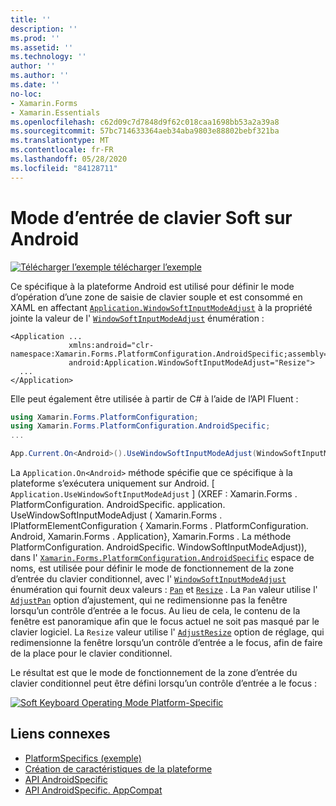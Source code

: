 ```yaml
---
title: ''
description: ''
ms.prod: ''
ms.assetid: ''
ms.technology: ''
author: ''
ms.author: ''
ms.date: ''
no-loc:
- Xamarin.Forms
- Xamarin.Essentials
ms.openlocfilehash: c62d09c7d7848d9f62c018caa1698bb53a2a39a8
ms.sourcegitcommit: 57bc714633364aeb34aba9803e88802bebf321ba
ms.translationtype: MT
ms.contentlocale: fr-FR
ms.lasthandoff: 05/28/2020
ms.locfileid: "84128711"
---
```

# <a name="soft-keyboard-input-mode-on-android"></a>Mode d’entrée de clavier Soft sur Android

[![Télécharger ](~/media/shared/download.png) l’exemple télécharger l’exemple](https://docs.microsoft.com/samples/xamarin/xamarin-forms-samples/userinterface-platformspecifics)

Ce spécifique à la plateforme Android est utilisé pour définir le mode d’opération d’une zone de saisie de clavier souple et est consommé en XAML en affectant [`Application.WindowSoftInputModeAdjust`](xref:Xamarin.Forms.PlatformConfiguration.AndroidSpecific.Application.WindowSoftInputModeAdjustProperty) à la propriété jointe la valeur de l' [`WindowSoftInputModeAdjust`](xref:Xamarin.Forms.PlatformConfiguration.AndroidSpecific.WindowSoftInputModeAdjust) énumération :

```xaml
<Application ...
             xmlns:android="clr-namespace:Xamarin.Forms.PlatformConfiguration.AndroidSpecific;assembly=Xamarin.Forms.Core"
             android:Application.WindowSoftInputModeAdjust="Resize">
  ...
</Application>
```

Elle peut également être utilisée à partir de C# à l’aide de l’API Fluent :

```csharp
using Xamarin.Forms.PlatformConfiguration;
using Xamarin.Forms.PlatformConfiguration.AndroidSpecific;
...

App.Current.On<Android>().UseWindowSoftInputModeAdjust(WindowSoftInputModeAdjust.Resize);
```

La `Application.On<Android>` méthode spécifie que ce spécifique à la plateforme s’exécutera uniquement sur Android. [ `Application.UseWindowSoftInputModeAdjust` ] (XREF : Xamarin.Forms . PlatformConfiguration. AndroidSpecific. application. UseWindowSoftInputModeAdjust ( Xamarin.Forms . IPlatformElementConfiguration { Xamarin.Forms . PlatformConfiguration. Android, Xamarin.Forms . Application}, Xamarin.Forms . La méthode PlatformConfiguration. AndroidSpecific. WindowSoftInputModeAdjust)), dans l' [`Xamarin.Forms.PlatformConfiguration.AndroidSpecific`](xref:Xamarin.Forms.PlatformConfiguration.AndroidSpecific) espace de noms, est utilisée pour définir le mode de fonctionnement de la zone d’entrée du clavier conditionnel, avec l' [`WindowSoftInputModeAdjust`](xref:Xamarin.Forms.PlatformConfiguration.AndroidSpecific.WindowSoftInputModeAdjust) énumération qui fournit deux valeurs : [`Pan`](xref:Xamarin.Forms.PlatformConfiguration.AndroidSpecific.WindowSoftInputModeAdjust.Pan) et [`Resize`](xref:Xamarin.Forms.PlatformConfiguration.AndroidSpecific.WindowSoftInputModeAdjust.Resize) . La `Pan` valeur utilise l' [`AdjustPan`](xref:Android.Views.SoftInput.AdjustPan) option d’ajustement, qui ne redimensionne pas la fenêtre lorsqu’un contrôle d’entrée a le focus. Au lieu de cela, le contenu de la fenêtre est panoramique afin que le focus actuel ne soit pas masqué par le clavier logiciel. La `Resize` valeur utilise l' [`AdjustResize`](xref:Android.Views.SoftInput.AdjustResize) option de réglage, qui redimensionne la fenêtre lorsqu’un contrôle d’entrée a le focus, afin de faire de la place pour le clavier conditionnel.

Le résultat est que le mode de fonctionnement de la zone d’entrée du clavier conditionnel peut être défini lorsqu’un contrôle d’entrée a le focus :

[![](soft-keyboard-input-mode-images/pan-resize.png "Soft Keyboard Operating Mode Platform-Specific")](soft-keyboard-input-mode-images/pan-resize-large.png#lightbox "Soft Keyboard Operating Mode Platform-Specific")

## <a name="related-links"></a>Liens connexes

- [PlatformSpecifics (exemple)](https://docs.microsoft.com/samples/xamarin/xamarin-forms-samples/userinterface-platformspecifics)
- [Création de caractéristiques de la plateforme](~/xamarin-forms/platform/platform-specifics/index.md#creating-platform-specifics)
- [API AndroidSpecific](xref:Xamarin.Forms.PlatformConfiguration.AndroidSpecific)
- [API AndroidSpecific. AppCompat](xref:Xamarin.Forms.PlatformConfiguration.AndroidSpecific.AppCompat)

